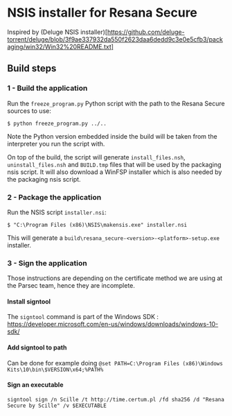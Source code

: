 NSIS installer for Resana Secure
================================

Inspired by (Deluge NSIS installer)[https://github.com/deluge-torrent/deluge/blob/3f9ae337932da550f2623daa6dedd9c3e0e5cfb3/packaging/win32/Win32%20README.txt]


Build steps
-----------


### 1 - Build the application

Run the `freeze_program.py` Python script with the path to the Resana Secure sources to use:
```shell
$ python freeze_program.py ../..
```

Note the Python version embedded inside the build will be taken from the interpreter
you run the script with.

On top of the build, the script will generate `install_files.nsh`, `uninstall_files.nsh`
and `BUILD.tmp` files that will be used by the packaging nsis script.
It will also download a WinFSP installer which is also needed by the packaging nsis script.


### 2 - Package the application

Run the NSIS script `installer.nsi`:
```shell
$ "C:\Program Files (x86)\NSIS\makensis.exe" installer.nsi
```

This will generate a `build\resana_secure-<version>-<platform>-setup.exe` installer.


### 3 - Sign the application

Those instructions are depending on the certificate method we are using at the Parsec team, hence they are incomplete.

#### Install signtool
The `signtool` command is part of the Windows SDK : https://developer.microsoft.com/en-us/windows/downloads/windows-10-sdk/

#### Add signtool to path
Can be done for example doing ```@set PATH=C:\Program Files (x86)\Windows Kits\10\bin\$VERSION\x64;%PATH%```

#### Sign an executable
```signtool sign /n Scille /t http://time.certum.pl /fd sha256 /d "Resana Secure by Scille" /v $EXECUTABLE```
